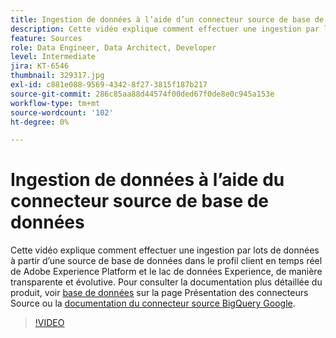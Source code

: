 ```yaml
---
title: Ingestion de données à l’aide d’un connecteur source de base de données
description: Cette vidéo explique comment effectuer une ingestion par lots de données à partir d’une source de base de données dans le profil client en temps réel de Adobe Experience Platform et le lac de données Experience, de manière transparente et évolutive.
feature: Sources
role: Data Engineer, Data Architect, Developer
level: Intermediate
jira: KT-6546
thumbnail: 329317.jpg
exl-id: c881e088-9569-4342-8f27-3815f187b217
source-git-commit: 286c85aa88d44574f00ded67f0de8e0c945a153e
workflow-type: tm+mt
source-wordcount: '102'
ht-degree: 0%

---
```


# Ingestion de données à l’aide du connecteur source de base de données

Cette vidéo explique comment effectuer une ingestion par lots de données à partir d’une source de base de données dans le profil client en temps réel de Adobe Experience Platform et le lac de données Experience, de manière transparente et évolutive. Pour consulter la documentation plus détaillée du produit, voir [base de données](https://experienceleague.adobe.com/docs/experience-platform/sources/home.html?lang=fr#database) sur la page Présentation des connecteurs Source ou la [documentation du connecteur source BigQuery Google](https://experienceleague.adobe.com/docs/experience-platform/sources/ui-tutorials/create/databases/bigquery.html?lang=fr).

>[!VIDEO](https://video.tv.adobe.com/v/329317?learn=on&enablevpops)
